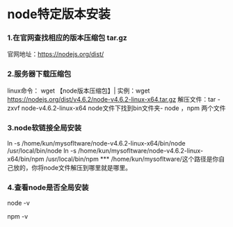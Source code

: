 #  node特定版本安装


### 1.在官网查找相应的版本压缩包 tar.gz

  官网地址：https://nodejs.org/dist/
### 2.服务器下载压缩包
  linux命令：
    wget 【node版本压缩包】| 
    实例：wget https://nodejs.org/dist/v4.6.2/node-v4.6.2-linux-x64.tar.gz
  解压文件：tar -zxvf node-v4.6.2-linux-x64
  node文件下找到bin文件夹- node ，npm 两个文件
### 3.node软链接全局安装

  ln -s /home/kun/mysofltware/node-v4.6.2-linux-x64/bin/node /usr/local/bin/node
  ln -s /home/kun/mysofltware/node-v4.6.2-linux-x64/bin/npm /usr/local/bin/npm
  *** /home/kun/mysofltware/这个路径是你自己放的，你将node文件解压到哪里就是哪里。
  
### 4.查看node是否全局安装
  node -v
  
  npm -v

